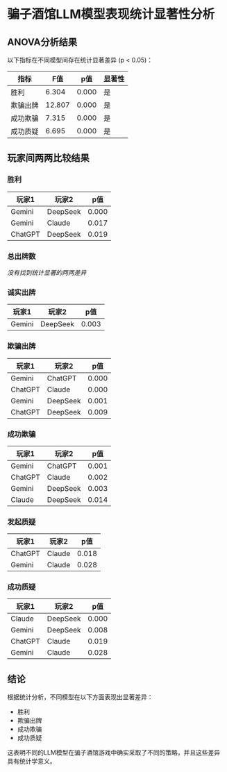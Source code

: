 # 骗子酒馆LLM模型表现统计显著性分析

## ANOVA分析结果

以下指标在不同模型间存在统计显著差异 (p < 0.05)：

| 指标 | F值 | p值 | 显著性 |
|------|-----|-----|--------|
| 胜利 | 6.304 | 0.000 | 是 |
| 欺骗出牌 | 12.807 | 0.000 | 是 |
| 成功欺骗 | 7.315 | 0.000 | 是 |
| 成功质疑 | 6.695 | 0.000 | 是 |

## 玩家间两两比较结果

### 胜利

| 玩家1 | 玩家2 | p值 |
|-------|-------|-----|
| Gemini | DeepSeek | 0.000 |
| Gemini | Claude | 0.017 |
| ChatGPT | DeepSeek | 0.019 |

### 总出牌数

*没有找到统计显著的两两差异*

### 诚实出牌

| 玩家1 | 玩家2 | p值 |
|-------|-------|-----|
| Gemini | DeepSeek | 0.003 |

### 欺骗出牌

| 玩家1 | 玩家2 | p值 |
|-------|-------|-----|
| Gemini | ChatGPT | 0.000 |
| ChatGPT | Claude | 0.000 |
| Gemini | DeepSeek | 0.001 |
| ChatGPT | DeepSeek | 0.009 |

### 成功欺骗

| 玩家1 | 玩家2 | p值 |
|-------|-------|-----|
| Gemini | ChatGPT | 0.001 |
| ChatGPT | Claude | 0.002 |
| Gemini | DeepSeek | 0.003 |
| Claude | DeepSeek | 0.014 |

### 发起质疑

| 玩家1 | 玩家2 | p值 |
|-------|-------|-----|
| ChatGPT | Claude | 0.018 |
| Gemini | Claude | 0.028 |

### 成功质疑

| 玩家1 | 玩家2 | p值 |
|-------|-------|-----|
| Claude | DeepSeek | 0.000 |
| Gemini | DeepSeek | 0.008 |
| ChatGPT | Claude | 0.019 |
| Gemini | Claude | 0.028 |


## 结论

根据统计分析，不同模型在以下方面表现出显著差异：

- 胜利
- 欺骗出牌
- 成功欺骗
- 成功质疑

这表明不同的LLM模型在骗子酒馆游戏中确实采取了不同的策略，并且这些差异具有统计学意义。
